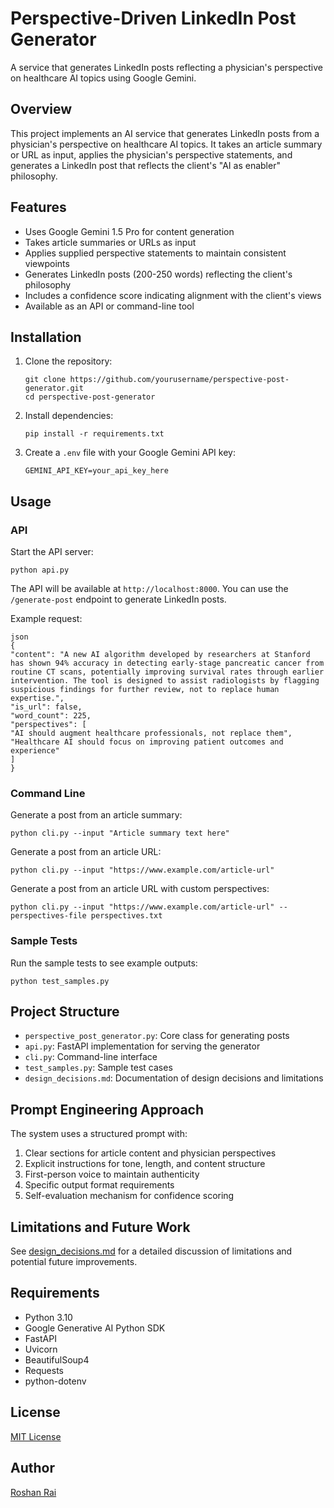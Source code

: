 # Perspective-Driven LinkedIn Post Generator

A service that generates LinkedIn posts reflecting a physician's perspective on healthcare AI topics using Google Gemini.

## Overview

This project implements an AI service that generates LinkedIn posts from a physician's perspective on healthcare AI topics. It takes an article summary or URL as input, applies the physician's perspective statements, and generates a LinkedIn post that reflects the client's "AI as enabler" philosophy.

## Features

- Uses Google Gemini 1.5 Pro for content generation
- Takes article summaries or URLs as input
- Applies supplied perspective statements to maintain consistent viewpoints
- Generates LinkedIn posts (200-250 words) reflecting the client's philosophy
- Includes a confidence score indicating alignment with the client's views
- Available as an API or command-line tool

## Installation

1. Clone the repository:
   ```
   git clone https://github.com/yourusername/perspective-post-generator.git
   cd perspective-post-generator
   ```

2. Install dependencies:
   ```
   pip install -r requirements.txt
   ```

3. Create a `.env` file with your Google Gemini API key:
   ```
   GEMINI_API_KEY=your_api_key_here
   ```

## Usage

### API

Start the API server: 

```
python api.py
```
The API will be available at `http://localhost:8000`.  You can use the `/generate-post` endpoint to generate LinkedIn posts.

Example request:
```
json
{
"content": "A new AI algorithm developed by researchers at Stanford has shown 94% accuracy in detecting early-stage pancreatic cancer from routine CT scans, potentially improving survival rates through earlier intervention. The tool is designed to assist radiologists by flagging suspicious findings for further review, not to replace human expertise.",
"is_url": false,
"word_count": 225,
"perspectives": [
"AI should augment healthcare professionals, not replace them",
"Healthcare AI should focus on improving patient outcomes and experience"
]
}
```

### Command Line

Generate a post from an article summary:

```
python cli.py --input "Article summary text here"
```

Generate a post from an article URL:

```
python cli.py --input "https://www.example.com/article-url"
```

Generate a post from an article URL with custom perspectives:

```
python cli.py --input "https://www.example.com/article-url" --perspectives-file perspectives.txt
```

### Sample Tests

Run the sample tests to see example outputs:

```
python test_samples.py
```


## Project Structure

- `perspective_post_generator.py`: Core class for generating posts
- `api.py`: FastAPI implementation for serving the generator
- `cli.py`: Command-line interface
- `test_samples.py`: Sample test cases
- `design_decisions.md`: Documentation of design decisions and limitations

## Prompt Engineering Approach

The system uses a structured prompt with:

1. Clear sections for article content and physician perspectives
2. Explicit instructions for tone, length, and content structure
3. First-person voice to maintain authenticity
4. Specific output format requirements
5. Self-evaluation mechanism for confidence scoring

## Limitations and Future Work

See [design_decisions.md](design_decisions.md) for a detailed discussion of limitations and potential future improvements.

## Requirements

- Python 3.10
- Google Generative AI Python SDK
- FastAPI
- Uvicorn
- BeautifulSoup4
- Requests
- python-dotenv

## License

[MIT License](LICENSE)

## Author

[Roshan Rai](https://www.github.com/roshanrai1304)


